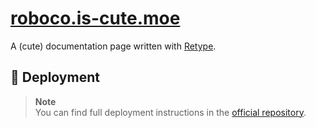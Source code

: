 # [roboco.is-cute.moe](https://roboco.is-cute.moe)

A (cute) documentation page written with [Retype](https://github.com/retypeapp/retype).

## 🌠 Deployment
> **Note**  
> You can find full deployment instructions in the [official repository](https://github.com/retypeapp/retype).